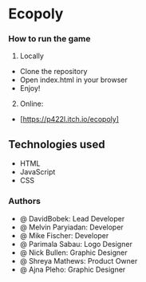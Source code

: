# Ecopoly


### How to run the game
1. Locally
* Clone the repository
* Open index.html in your browser
* Enjoy!
2. Online: 
* [https://p422l.itch.io/ecopoly] 



## Technologies used
* HTML
* JavaScript
* CSS







### Authors
* @ DavidBobek: Lead Developer
* @ Melvin Paryiadan: Developer 
* @ Mike Fischer: Developer
* @ Parimala Sabau: Logo Designer
* @ Nick Bullen: Graphic Designer
* @ Shreya Mathews: Product Owner
* @ Ajna Pleho: Graphic Designer 
